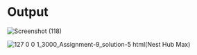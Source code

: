 # Output
![Screenshot (118)](https://github.com/aradhanayada/PW-assignment1-solution/assets/103102710/c36532fd-4375-4bf5-b014-bbb06b930cc3)



![127 0 0 1_3000_Assignment-9_solution-5 html(Nest Hub Max)](https://github.com/aradhanayada/PW-assignment1-solution/assets/103102710/6809c7bd-9a2a-4af2-ad3a-bd91fd069837)

